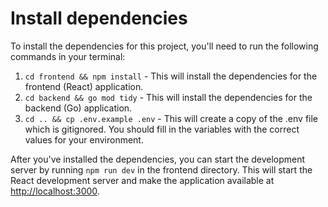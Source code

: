 # Install dependencies

To install the dependencies for this project, you'll need to run the following commands in your terminal:

1. `cd frontend && npm install` - This will install the dependencies for the frontend (React) application.
2. `cd backend && go mod tidy` - This will install the dependencies for the backend (Go) application.
3. `cd .. && cp .env.example .env` - This will create a copy of the .env file which is gitignored. You should fill in the variables with the correct values for your environment.

After you've installed the dependencies, you can start the development server by running `npm run dev` in the frontend directory. This will start the React development server and make the application available at [http://localhost:3000](http://localhost:3000).
